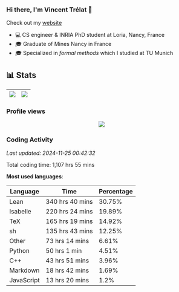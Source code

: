 ### Hi there, I'm Vincent Trélat 👋

Check out my [website](https://vtrelat.github.io)

-   💻 CS engineer & INRIA PhD student at Loria, Nancy, France
-   🎓 Graduate of Mines Nancy in France
-   🎓 Specialized in _formal methods_ which I studied at TU Munich

## 📊 **Stats**

| <img align="center" src="https://readme-stats.clckblog.space/api?username=VTrelat&show_icons=true&include_all_commits=true&theme=tokyonight&hide_border=true" /> | <img align="center" src="https://readme-stats.clckblog.space/api/top-langs/?username=VTrelat&layout=compact&theme=tokyonight&hide_border=true" /> |
| ---------------------------------------------------------------------------------------------------------------------------------------------------------------- | ------------------------------------------------------------------------------------------------------------------------------------------------- |

### Profile views

<p align="center">
 <img src="https://profile-counter.glitch.me/VTrelat/count.svg" />
</p>

<!--automations-->
### Coding Activity
_Last updated: 2024-11-25 00:42:32_

Total coding time: 1,107 hrs 55 mins

**Most used languages**:

| Language | Time | Percentage |
| ------------- | ------------- | ------------- |
| Lean | 340 hrs 40 mins | 30.75% |
| Isabelle | 220 hrs 24 mins | 19.89% |
| TeX | 165 hrs 19 mins | 14.92% |
| sh | 135 hrs 43 mins | 12.25% |
| Other | 73 hrs 14 mins | 6.61% |
| Python | 50 hrs 1 min | 4.51% |
| C++ | 43 hrs 51 mins | 3.96% |
| Markdown | 18 hrs 42 mins | 1.69% |
| JavaScript | 13 hrs 20 mins | 1.2% |

